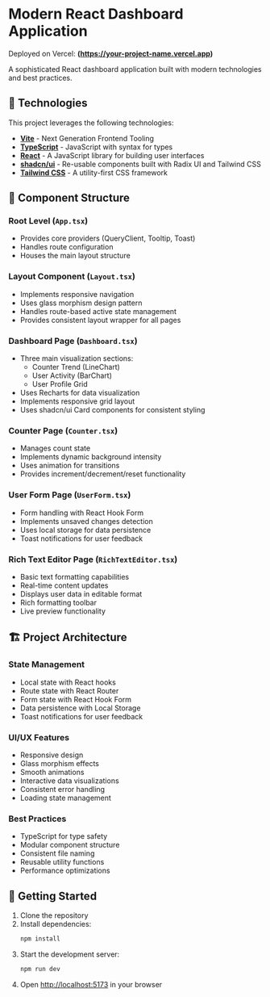 
# Modern React Dashboard Application

Deployed on Vercel: **(https://your-project-name.vercel.app)**  

A sophisticated React dashboard application built with modern technologies and best practices.

## 🚀 Technologies

This project leverages the following technologies:

- **[Vite](https://vitejs.dev/)** - Next Generation Frontend Tooling
- **[TypeScript](https://www.typescriptlang.org/)** - JavaScript with syntax for types
- **[React](https://reactjs.org/)** - A JavaScript library for building user interfaces
- **[shadcn/ui](https://ui.shadcn.com/)** - Re-usable components built with Radix UI and Tailwind CSS
- **[Tailwind CSS](https://tailwindcss.com/)** - A utility-first CSS framework

## 📁 Component Structure

### Root Level (`App.tsx`)
- Provides core providers (QueryClient, Tooltip, Toast)
- Handles route configuration
- Houses the main layout structure

### Layout Component (`Layout.tsx`)
- Implements responsive navigation
- Uses glass morphism design pattern
- Handles route-based active state management
- Provides consistent layout wrapper for all pages

### Dashboard Page (`Dashboard.tsx`)
- Three main visualization sections:
  - Counter Trend (LineChart)
  - User Activity (BarChart)
  - User Profile Grid
- Uses Recharts for data visualization
- Implements responsive grid layout
- Uses shadcn/ui Card components for consistent styling

### Counter Page (`Counter.tsx`)
- Manages count state
- Implements dynamic background intensity
- Uses animation for transitions
- Provides increment/decrement/reset functionality

### User Form Page (`UserForm.tsx`)
- Form handling with React Hook Form
- Implements unsaved changes detection
- Uses local storage for data persistence
- Toast notifications for user feedback

### Rich Text Editor Page (`RichTextEditor.tsx`)
- Basic text formatting capabilities
- Real-time content updates
- Displays user data in editable format
- Rich formatting toolbar
- Live preview functionality

## 🏗️ Project Architecture

### State Management
- Local state with React hooks
- Route state with React Router
- Form state with React Hook Form
- Data persistence with Local Storage
- Toast notifications for user feedback

### UI/UX Features
- Responsive design
- Glass morphism effects
- Smooth animations
- Interactive data visualizations
- Consistent error handling
- Loading state management

### Best Practices
- TypeScript for type safety
- Modular component structure
- Consistent file naming
- Reusable utility functions
- Performance optimizations

## 🚀 Getting Started

1. Clone the repository
2. Install dependencies:
   ```bash
   npm install
   ```
3. Start the development server:
   ```bash
   npm run dev
   ```
4. Open [http://localhost:5173](http://localhost:5173) in your browser
